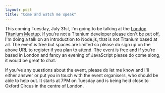 ```yaml
---
layout: post
title: "Come and watch me speak"
---
```


This coming Tuesday, July 31st, I'm going to be talking at the [London Titanium Meetup](http://www.meetup.com/London-Titanium/events/72065822/). If you're not a Titanium developer please don't be put off, I'm doing a talk on an introduction to Node.js, that is not Titanium based at all. The event is free but spaces are limited so please do sign up on the above URL to register if you plan to attend. The event is free and if you're based in London and fancy an evening of JavaScript please do come along, it would be great to chat.

If you've any questions about the event, please do let me know and I'll either answer or put you in touch with the event organisers, who should be able to help out. It starts at 7PM on Tuesday and is being held close to Oxford Circus in the centre of London.
